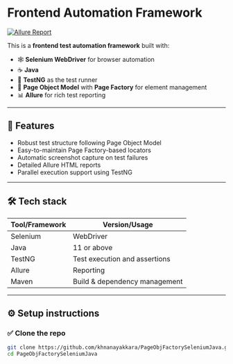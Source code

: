 # Frontend Automation Framework

[![Allure Report](https://img.shields.io/badge/report-Allure-blue)](https://qameta.io/allure/)

This is a **frontend test automation framework** built with:

- 🕸️ **Selenium WebDriver** for browser automation
- ☕ **Java**
- 🧪 **TestNG** as the test runner
- 🧱 **Page Object Model** with **Page Factory** for element management
- 📊 **Allure** for rich test reporting

---

## 🚀 **Features**

- Robust test structure following Page Object Model
- Easy-to-maintain Page Factory-based locators
- Automatic screenshot capture on test failures
- Detailed Allure HTML reports
- Parallel execution support using TestNG

---

## 🛠️ **Tech stack**

| Tool/Framework  | Version/Usage                           |
|-----------------|----------------------------------------|
| Selenium        | WebDriver                              |
| Java            | 11 or above                            |
| TestNG          | Test execution and assertions         |
| Allure          | Reporting                              |
| Maven           | Build & dependency management         |

---

## ⚙️ **Setup instructions**

### ✅ Clone the repo

```bash
git clone https://github.com/khnanayakkara/PageObjFactorySeleniumJava.git
cd PageObjFactorySeleniumJava
